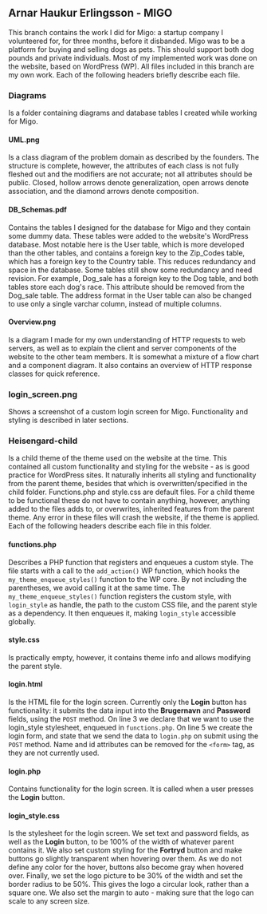 ## Arnar Haukur Erlingsson - MIGO
This branch contains the work I did for Migo: a startup company I volunteered for, for three months, before it disbanded.
Migo was to be a platform for buying and selling dogs as pets. This should support both dog pounds and private individuals.
Most of my implemented work was done on the website, based on WordPress (WP).
All files included in this branch are my own work.
Each of the following headers briefly describe each file.

### Diagrams
Is a folder containing diagrams and database tables I created while working for Migo.

#### UML.png
Is a class diagram of the problem domain as described by the founders.
The structure is complete, however, the attributes of each class is not fully fleshed out and the modifiers are not accurate; not all attributes should be public.
Closed, hollow arrows denote generalization, open arrows denote association, and the diamond arrows denote composition.

#### DB_Schemas.pdf
Contains the tables I designed for the database for Migo and they contain some dummy data. These tables were added to the website's WordPress database.
Most notable here is the User table, which is more developed than the other tables, and contains a foreign key to the Zip_Codes table, which has a foreign key to the Country table. This reduces redundancy and space in the database.
Some tables still show some redundancy and need revision. For example, Dog_sale has a foreign key to the Dog table, and both tables store each dog's race. This attribute should be removed from the Dog_sale table. The address format in the User table can also be changed to use only a single varchar column, instead of multiple columns.

#### Overview.png
Is a diagram I made for my own understanding of HTTP requests to web servers, as well as to explain the client and server components of the website to the other team members. It is somewhat a mixture of a flow chart and a component diagram. It also contains an overview of HTTP response classes for quick reference.

### login_screen.png
Shows a screenshot of a custom login screen for Migo. Functionality and styling is described in later sections.

### Heisengard-child
Is a child theme of the theme used on the website at the time. This contained all custom functionality and styling for the website - as is good practice for WordPress sites. It naturally inherits all styling and functionality from the parent theme, besides that which is overwritten/specified in the child folder. 
Functions.php and style.css are default files. For a child theme to be functional these do not have to contain anything, however, anything added to the files adds to, or overwrites, inherited features from the parent theme. Any error in these files will crash the website, if the theme is applied.
Each of the following headers describe each file in this folder.

#### functions.php
Describes a PHP function that registers and enqueues a custom style. The file starts with a call to the `add_action()` WP function, which hooks the `my_theme_enqueue_styles()` function to the WP core. By not including the parentheses, we avoid calling it at the same time.
The `my_theme_enqueue_styles()` function registers the custom style, with `login_style` as handle, the path to the custom CSS file, and the parent style as a dependency. It then enqueues it, making `login_style` accessible globally.

#### style.css
Is practically empty, however, it contains theme info and allows modifying the parent style.

#### login.html
Is the HTML file for the login screen. Currently only the **Login** button has functionality: it submits the data input into the **Brugernavn** and **Password** fields, using the `POST` method. 
On line 3 we declare that we want to use the login_style stylesheet, enqueued in `functions.php`.
On line 5 we create the login form, and state that we send the data to `login.php` on submit using the `POST` method.
Name and id attributes can be removed for the `<form>` tag, as they are not currently used.

#### login.php
Contains functionality for the login screen. It is called when a user presses the **Login** button.

#### login_style.css
Is the stylesheet for the login screen. We set text and password fields, as well as the **Login** button, to be 100% of the width of whatever parent contains it.
We also set custom styling for the **Fortryd** button and make buttons go slightly transparent when hovering over them. As we do not define any color for the hover, buttons also become gray when hovered over.
Finally, we set the logo picture to be 30% of the width and set the border radius to be 50%. This gives the logo a circular look, rather than a square one. We also set the margin to auto - making sure that the logo can scale to any screen size.
